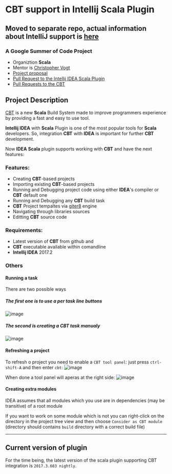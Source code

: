 
# CBT support in Intellij Scala Plugin

## Moved to separate repo, actual information about IntelliJ support is [here](https://github.com/darthorimar/intellij-cbt)

### A Google Summer of Code Project
* Organiztion **Scala**
* Mentor is [Christopher Vogt](https://github.com/cvogt)
* [Project proposal](https://docs.google.com/document/d/14BQSOKGYL9-JqrO3ZTqcCJVy2LD1JAL6nXzScxYSU-c/edit?usp=sharing)
* [Pull Request to the Intellij IDEA Scala Plugin](https://github.com/JetBrains/intellij-scala/pull/383)
* [Pull Requests to the CBT](https://github.com/cvogt/cbt/pulls?utf8=%E2%9C%93&q=%20is%3Apr%20author%3Adarthorimar%20created%3A%3E2017-06-09%20)


## Project Description

[CBT](https://github.com/cvogt/cbt) is a new **Scala** Build System made to improve programmers experience by providing a fast and easy to use tool. 

**Intellij IDEA** with **Scala** Plugin is one of the most popular tools for **Scala** developers. So, integration **CBT** with **IDEA** is important for further **CBT** development.

Now **IDEA** **Scala** plugin supports working with **CBT** and have the next features: 

### Features:
* Creating **CBT**-based projects
* Importing existing **CBT**-based projects 
* Running and Debugging project code using either **IDEA**'s compiler or **CBT** default one
* Running and Debugging any **CBT** build task
* **CBT** Project tempaltes via [giter8](https://github.com/foundweekends/giter8) engine
* Navigating through libraries sources
* Editting **CBT** source code


### Requirements:
* Latest version of **CBT** from github and
* **CBT** executable available within comandline
* **Intellij IDEA** 2017.2


### Others

#### Running a task
There are two possible ways 
##### The first one is to use a per task line buttons
![image](https://user-images.githubusercontent.com/16403337/29731117-e4671d38-89eb-11e7-89a4-92c784335bca.png)


##### The second is creating a **CBT** task manualy 

![image](https://user-images.githubusercontent.com/16403337/29731161-17da76e2-89ec-11e7-951a-3e8b08b60f93.png)

#### Refreshing a project
To refresh o project you need to enable a `CBT tool panel`: just press `ctrl-shift-A` and then enter `cbt`:
![image](https://user-images.githubusercontent.com/16403337/27643459-cdaee64c-5c29-11e7-8c9f-f233da861928.png)

When done a tool panel will aperas at the right side: ![image](https://user-images.githubusercontent.com/16403337/27643788-b4d8998c-5c2a-11e7-929e-4e80724d4b6d.png)

#### Creating extra modules
IDEA assumes that all modules which you use are in dependencies (may be transitive) of a root module

If you want to work on some module which is not you can right-click on the directory in the project tree view and then choose `Consider as CBT module` (directory should contains `build` directory with a correct build file)

------

## Current version of plugin
For the time being, the latest version of the scala plugin supporting CBT integration is `2017.3.603 nightly`.
